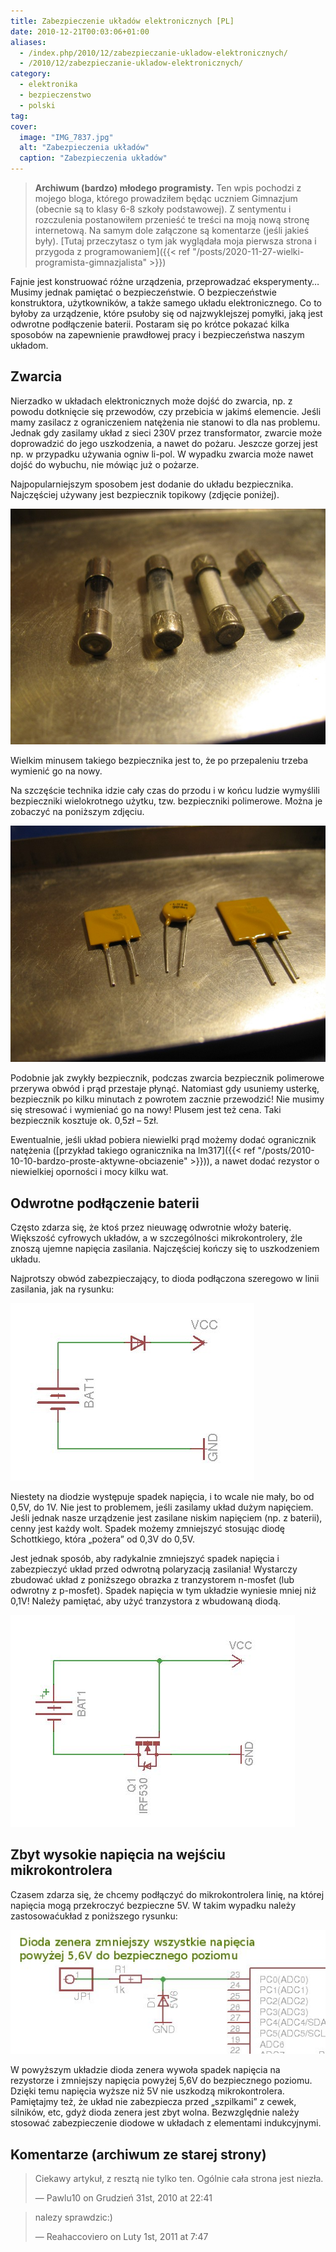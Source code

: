 ```yaml
---
title: Zabezpieczenie układów elektronicznych [PL]
date: 2010-12-21T00:03:06+01:00
aliases:
  - /index.php/2010/12/zabezpieczanie-ukladow-elektronicznych/
  - /2010/12/zabezpieczanie-ukladow-elektronicznych/
category:
  - elektronika
  - bezpieczenstwo
  - polski
tag:
cover:
  image: "IMG_7837.jpg"
  alt: "Zabezpieczenia układów"
  caption: "Zabezpieczenia układów"
---
```


> **Archiwum (bardzo) młodego programisty.** Ten wpis pochodzi z mojego bloga, którego prowadziłem będąc uczniem Gimnazjum (obecnie są to klasy 6-8 szkoły podstawowej). Z sentymentu i rozczulenia postanowiłem przenieść te treści na moją nową stronę internetową. Na samym dole załączone są komentarze (jeśli jakieś były). [Tutaj przeczytasz o tym jak wyglądała moja pierwsza strona i przygoda z programowaniem]({{< ref "/posts/2020-11-27-wielki-programista-gimnazjalista" >}})
> 

Fajnie jest konstruować różne urządzenia, przeprowadzać eksperymenty… Musimy jednak pamiętać o bezpieczeństwie. O bezpieczeństwie konstruktora, użytkowników, a także samego układu elektronicznego. Co to byłoby za urządzenie, które psułoby się od najzwyklejszej pomyłki, jaką jest odwrotne podłączenie baterii. Postaram się po krótce pokazać kilka sposobów na zapewnienie prawdłowej pracy i bezpieczeństwa naszym układom.

## Zwarcia

Nierzadko w układach elektronicznych może dojść do zwarcia, np. z powodu dotknięcie się przewodów, czy przebicia w jakimś elemencie. Jeśli mamy zasilacz z ograniczeniem natężenia nie stanowi to dla nas problemu. Jednak gdy zasilamy układ z sieci 230V przez transformator, zwarcie może doprowadzić do jego uszkodzenia, a nawet do pożaru. Jeszcze gorzej jest np. w przypadku używania ogniw li-pol. W wypadku zwarcia może nawet dojść do wybuchu, nie mówiąc już o pożarze.

Najpopularniejszym sposobem jest dodanie do układu bezpiecznika. Najczęściej używany jest bezpiecznik topikowy (zdjęcie poniżej).

![Bezpieczniki topikowe](IMG_7837.jpg)

Wielkim minusem takiego bezpiecznika jest to, że po przepaleniu trzeba wymienić go na nowy.

Na szczęście technika idzie cały czas do przodu i w końcu ludzie wymyślili bezpieczniki wielokrotnego użytku, tzw. bezpieczniki polimerowe. Można je zobaczyć na poniższym zdjęciu.

![Bezpieczniki polimerowe](IMG_7839.jpg)

Podobnie jak zwykły bezpiecznik, podczas zwarcia bezpiecznik polimerowe przerywa obwód i prąd przestaje płynąć. Natomiast gdy usuniemy usterkę, bezpiecznik po kilku minutach z powrotem zacznie przewodzić! Nie musimy się stresować i wymieniać go na nowy! Plusem jest też cena. Taki bezpiecznik kosztuje ok. 0,5zł – 5zł.

Ewentualnie, jeśli układ pobiera niewielki prąd możemy dodać ogranicznik natężenia ([przykład takiego ogranicznika na lm317]({{< ref "/posts/2010-10-10-bardzo-proste-aktywne-obciazenie" >}})), a nawet dodać rezystor o niewielkiej oporności i mocy kilku wat.

## Odwrotne podłączenie baterii

Często zdarza się, że ktoś przez nieuwagę odwrotnie włoży baterię. Większość cyfrowych układów, a w szczególności mikrokontrolery, źle znoszą ujemne napięcia zasilania. Najczęściej kończy się to uszkodzeniem układu.

Najprotszy obwód zabezpieczający, to dioda podłączona szeregowo w linii zasilania, jak na rysunku:

![Najprostsze zabezpieczenie przed odwrotnym podłączeniem zasilania](zab1.jpg)

Niestety na diodzie występuje spadek napięcia, i to wcale nie mały, bo od 0,5V, do 1V. Nie jest to problemem, jeśli zasilamy układ dużym napięciem. Jeśli jednak nasze urządzenie jest zasilane niskim napięciem (np. z baterii), cenny jest każdy wolt. Spadek możemy zmniejszyć stosując diodę Schottkiego, która „pożera” od 0,3V do 0,5V.

Jest jednak sposób,  aby radykalnie zmniejszyć spadek napięcia i zabezpieczyć układ przed odwrotną polaryzacją zasilania! Wystarczy zbudować układ z poniższego obrazka z tranzystorem n-mosfet (lub odwrotny z p-mosfet). Spadek napięcia w tym układzie wyniesie mniej niż 0,1V! Należy pamiętać, aby użyć tranzystora z wbudowaną diodą.

![Zabezpieczenie przed odwrotną polaryzacją - mosfet N](zabezpieczenie_mosfet.jpg)

## Zbyt wysokie napięcia na wejściu mikrokontrolera

Czasem zdarza się, że chcemy podłączyć do mikrokontrolera linię, na której napięcia mogą przekroczyć bezpieczne 5V. W takim wypadku należy zastosowaćukład z poniższego rysunku:

![Zabezpieczenie wejścia mikrokontrolera przed napięciami większymi od 5V](zenerzab.jpg)

W powyższym układzie dioda zenera wywoła spadek napięcia na rezystorze i zmniejszy napięcia powyżej 5,6V do bezpiecznego poziomu. Dzięki temu napięcia wyższe niż 5V nie uszkodzą mikrokontrolera. Pamiętajmy też, że układ nie zabezpiecza przed „szpilkami” z cewek, silników, etc, gdyż dioda zenera jest zbyt wolna. Bezwzględnie należy stosować zabezpieczenie diodowe w układach z elementami indukcyjnymi.


## Komentarze (archiwum ze starej strony)

> Ciekawy artykuł, z resztą nie tylko ten. Ogólnie cała strona jest niezła.
> 
> — Pawlu10 on Grudzień 31st, 2010 at 22:41


> nalezy sprawdzic:)
> 
> — Reahaccoviero on Luty 1st, 2011 at 7:47